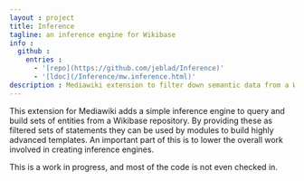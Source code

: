 ```yaml
---
layout : project
title: Inference
tagline: an inference engine for Wikibase
info :
  github :
    entries :
      - '[repo](https://github.com/jeblad/Inference)'
      - '[ldoc](/Inference/mw.inference.html)'
description : Mediawiki extension to filter down semantic data from a Wikibase repo and make it available to Lua modules.
---
```


This extension for Mediawiki adds a simple inference engine to query and build sets of entities from a Wikibase repository. By providing these as filtered sets of statements they can be used by modules to build highly advanced templates. An important part of this is to lower the overall work involved in creating inference engines.

This is a work in progress, and most of the code is not even checked in.